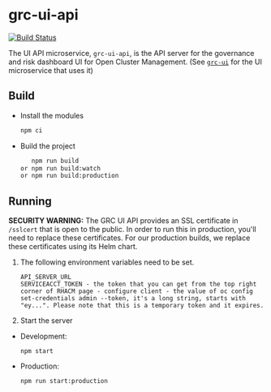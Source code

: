 [comment]: # ( Copyright Contributors to the Open Cluster Management project )

# grc-ui-api
[![Build Status](https://travis-ci.com/stolostron/grc-ui-api.svg?token=2jHocNax82kqKsGV1uTE&branch=main)](https://travis-ci.com/stolostron/grc-ui-api)

The UI API microservice, `grc-ui-api`, is the API server for the governance and risk dashboard UI for Open Cluster Management. (See [`grc-ui`](https://github.com/stolostron/grc-ui) for the UI microservice that uses it)

## Build

- Install the modules

   ```bash
   npm ci
   ```
- Build the project

   ```bash
      npm run build
   or npm run build:watch
   or npm run build:production
   ```

## Running

**SECURITY WARNING:** The GRC UI API provides an SSL certificate in `/sslcert` that is open to the public. In order to run this in production, you'll need to replace these certificates. For our production builds, we replace these certificates using its Helm chart.

1. The following environment variables need to be set.
    ```
    API_SERVER_URL
    SERVICEACCT_TOKEN - the token that you can get from the top right corner of RHACM page - configure client - the value of oc config set-credentials admin --token, it's a long string, starts with "ey...". Please note that this is a temporary token and it expires.
    ```
2. Start the server
  - Development:
    ```
    npm start
    ```
  - Production:
    ```
    npm run start:production
    ```

<!---
Date: 08/17/2021
-->

